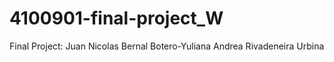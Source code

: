 # 4100901-final-project_W
Final Project: Juan Nicolas Bernal Botero-Yuliana Andrea Rivadeneira Urbina
